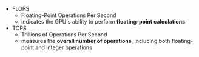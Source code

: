 - FLOPS
	- Floating-Point Operations Per Second
	- indicates the GPU's ability to perform **floating-point calculations**
- TOPS
	- Trillions of Operations Per Second
	- measures the **overall number of operations**, including both floating-point and integer operations